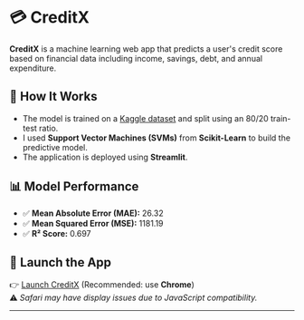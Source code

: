 # 💳 CreditX

**CreditX** is a machine learning web app that predicts a user's credit score based on financial data including income, savings, debt, and annual expenditure.

## 🚀 How It Works

- The model is trained on a [Kaggle dataset](https://www.kaggle.com/) and split using an 80/20 train-test ratio.
- I used **Support Vector Machines (SVMs)** from **Scikit-Learn** to build the predictive model.
- The application is deployed using **Streamlit**.

## 📊 Model Performance

- ✅ **Mean Absolute Error (MAE):** 26.32  
- ✅ **Mean Squared Error (MSE):** 1181.19  
- ✅ **R² Score:** 0.697

## 🔗 Launch the App

👉 [Launch CreditX](https://creditx-nyywptbpkg9gkmtym5qeam.streamlit.app/) (Recommended: use **Chrome**)  
⚠️ *Safari may have display issues due to JavaScript compatibility.*

---

